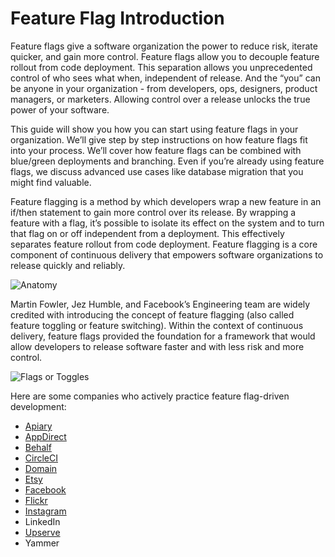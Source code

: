 # Feature Flag Introduction
Feature flags give a software organization the power to reduce risk, iterate quicker, and gain more control. Feature flags allow you to decouple feature rollout from code deployment. This separation allows you unprecedented control of who sees what when, independent of release. And the “you” can be anyone in your organization - from developers, ops, designers, product managers, or marketers. Allowing control over a release unlocks the true power of your software.

This guide will show you how you can start using feature flags in your organization. We’ll give step by step instructions on how feature flags fit into your process. We’ll cover how feature flags can be combined with blue/green deployments and branching. Even if you’re already using feature flags, we discuss advanced use cases like database migration that you might find valuable.

Feature flagging is a method by which developers wrap a new feature in an if/then statement to gain more control over its release. By wrapping a feature with a flag, it’s possible to isolate its effect on the system and to turn that flag on or off independent from a deployment. This effectively separates feature rollout from code deployment. Feature flagging is a core component of continuous delivery that empowers software organizations to release quickly and reliably.

![Anatomy](https://launchdarkly.com/images/guide/anatomy.jpg "Feature Flag Anatomy")

Martin Fowler, Jez Humble, and Facebook’s Engineering team are widely credited with introducing the concept of feature flagging (also called feature toggling or feature switching). Within the context of continuous delivery, feature flags provided the foundation for a framework that would allow developers to release software faster and with less risk and more control.

![Flags or Toggles](https://launchdarkly.com/images/guide/flags-or-toggles.jpg "Feature Flags or Toggles")

Here are some companies who actively practice feature flag-driven development:
* [Apiary](https://launchdarkly.com/casestudies/apiary.html)
* [AppDirect](https://launchdarkly.com/casestudies/appdirect.html)
* [Behalf](https://launchdarkly.com/casestudies/behalf.html)
* [CircleCI](https://launchdarkly.com/casestudies/circleci.html)
* [Domain](http://tech.domain.com.au/2015/05/feature-flagging-framework/)
* [Etsy](https://www.infoq.com/news/2014/03/etsy-deploy-50-times-a-day)
* [Facebook](https://www.facebook.com/notes/1000330413333156/)
* [Flickr](https://bit.ly/dZZzfY)
* [Instagram](https://www.infoq.com/news/2016/04/continuous-deployment-instagram)
* LinkedIn
* [Upserve](https://launchdarkly.com/casestudies/upserve.html)
* Yammer
